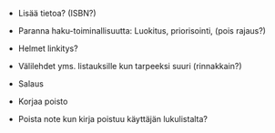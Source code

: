 * Lisää tietoa? (ISBN?)

* Paranna haku-toiminallisuutta: Luokitus, priorisointi, (pois rajaus?)

* Helmet linkitys?

* Välilehdet yms. listauksille kun tarpeeksi suuri (rinnakkain?)

* Salaus

* Korjaa poisto

* Poista note kun kirja poistuu käyttäjän lukulistalta?




